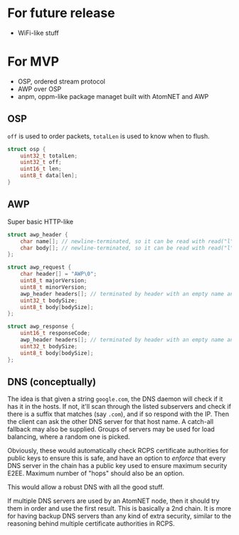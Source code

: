 # For future release

- WiFi-like stuff

# For MVP

- OSP, ordered stream protocol
- AWP over OSP
- anpm, oppm-like package managet built with AtomNET and AWP

## OSP

`off` is used to order packets, `totalLen` is used to know when to flush.

```c
struct osp {
    uint32_t totalLen;
    uint32_t off;
    uint16_t len;
    uint8_t data[len];
}
```

## AWP

Super basic HTTP-like

```c
struct awp_header {
    char name[]; // newline-terminated, so it can be read with read("l")
    char body[]; // newline-terminated, so it can be read with read("l")
};

struct awp_request {
    char header[] = "AWP\0";
    uint8_t majorVersion;
    uint8_t minorVersion;
    awp_header headers[]; // terminated by header with an empty name and body
    uint32_t bodySize;
    uint8_t body[bodySize];
};

struct awp_response {
    uint16_t responseCode;
    awp_header headers[]; // terminated by header with an empty name and body
    uint32_t bodySize;
    uint8_t body[bodySize];
};
```

## DNS (conceptually)

The idea is that given a string `google.com`, the DNS daemon will check if it has it in the hosts. If not, it'll scan through the listed subservers and
check if there is a suffix that matches (say `.com`), and if so respond with the IP. Then the client can ask the other DNS server for that host name.
A catch-all fallback may also be supplied. Groups of servers may be used for load balancing, where a random one is picked.

Obviously, these would automatically check RCPS certificate authorities for public keys to ensure this is safe, and have an option to *enforce* that every
DNS server in the chain has a public key used to ensure maximum security E2EE. Maximum number of "hops" should also be an option.

This would allow a robust DNS with all the good stuff.

If multiple DNS servers are used by an AtomNET node, then it should try them in order and use the first result. This is basically a 2nd chain.
It is more for having backup DNS servers than any kind of extra security, similar to the reasoning behind multiple certificate authorities in RCPS.
